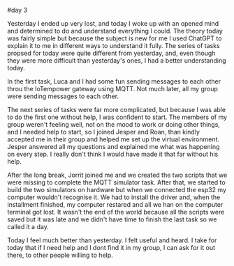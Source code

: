 #day 3

Yesterday I ended up very lost, and today I woke up with an opened mind and determined to do and understand everything I could. The theory today was fairly simple but because the subject is new for me I used ChatGPT to explain it to me in different ways to understand it fully.
The series of tasks propsed for today were quite different from yesterday, and, even though they were more difficult than yesterday's ones, I had a better understanding today. 

In the first task, Luca and I had some fun sending messages to each other throu the IoTempower gateway using MQTT. Not much later, all my group were sending messages to each other.

The next series of tasks were far more complicated, but because I was able to do the first one without help, I was confident to start. The members of my group weren't feeling well, not on the mood to work or doing other things, and I needed help to start, so I joined Jesper and Roan, than kindly accepted me in their group and helped me set up the virtual environment. Jesper answered all my questions and explained me what was happening on every step. I really don't think I would have made it that far without his help. 

After the long break, Jorrit joined me and we created the two scripts that we were missing to complete the MQTT simulator task. After that, we started to build the two simulators on hardware but when we connected the esp32 my computer wouldn't recognise it. We had to install the driver and, when the installment finished, my computer restared and all we han on the computer terminal got lost. It wasn't the end of the world because all the scripts were saved but it was late and we didn't have time to finish the last task so we called it a day.

Today I feel much better than yesterday. I felt useful and heard. I take for today that if I need help and I dont find it in my group, I can ask for it out there, to other people willing to help.

